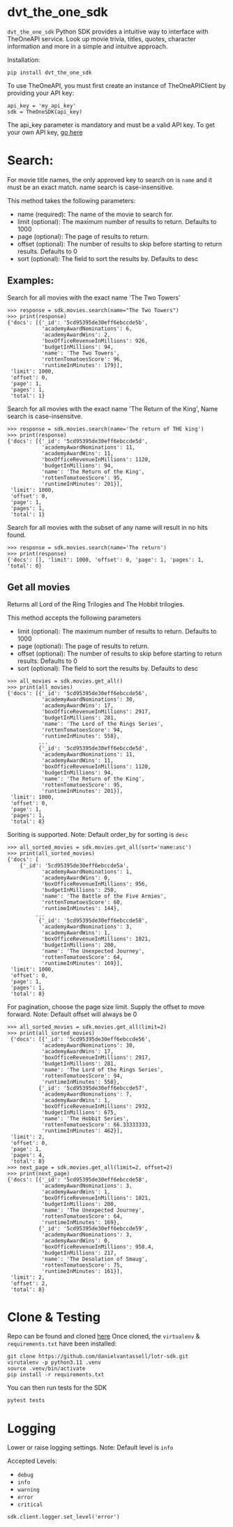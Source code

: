 # dvt_the_one_sdk

`dvt_the_one_sdk` Python SDK provides a intuitive way to interface with TheOneAPI service. Look up movie trivia, titles, quotes, character information and more in a simple and intuitve approach.


Installation:
```
pip install dvt_the_one_sdk
```


To use TheOneAPI, you must first create an instance of TheOneAPIClient by providing your API key:
```
api_key = 'my_api_key'
sdk = TheOneSDK(api_key)
```
The api_key parameter is mandatory and must be a valid API key.
To get your own API key, [go here](https://the-one-api.dev/)




# Search:
For movie title names, the only approved key to search on is `name` and it must be an exact match.
name search is case-insensitive.


This method takes the following parameters:
* name (required): The name of the movie to search for.
* limit (optional): The maximum number of results to return. 
                    Defaults to 1000
* page (optional): The page of results to return.
* offset (optional): The number of results to skip before starting to return results.
                     Defaults to 0
* sort (optional): The field to sort the results by.
                   Defaults to desc

## Examples:
Search for all movies with the exact name 'The Two Towers'
```
>>> response = sdk.movies.search(name="The Two Towers")
>>> print(response)
{'docs': [{'_id': '5cd95395de30eff6ebccde5b',
           'academyAwardNominations': 6,
           'academyAwardWins': 2,
           'boxOfficeRevenueInMillions': 926,
           'budgetInMillions': 94,
           'name': 'The Two Towers',
           'rottenTomatoesScore': 96,
           'runtimeInMinutes': 179}],
 'limit': 1000,
 'offset': 0,
 'page': 1,
 'pages': 1,
 'total': 1}
```

Search for all movies with the exact name 'The Return of the King',
Name search is case-insensitve.
```
>>> response = sdk.movies.search(name='The return of THE king')
>>> print(response)
{'docs': [{'_id': '5cd95395de30eff6ebccde5d',
           'academyAwardNominations': 11,
           'academyAwardWins': 11,
           'boxOfficeRevenueInMillions': 1120,
           'budgetInMillions': 94,
           'name': 'The Return of the King',
           'rottenTomatoesScore': 95,
           'runtimeInMinutes': 201}],
 'limit': 1000,
 'offset': 0,
 'page': 1,
 'pages': 1,
 'total': 1}
```

Search for all movies with the subset of any name will result in no hits found.
```
>>> response = sdk.movies.search(name='The return')
>>> print(response)
{'docs': [], 'limit': 1000, 'offset': 0, 'page': 1, 'pages': 1, 'total': 0}
```


## Get all movies
Returns all Lord of the Ring Trilogies and The Hobbit trilogies.

This method accepts the following parameters
* limit (optional): The maximum number of results to return. 
                    Defaults to 1000
* page (optional): The page of results to return.
* offset (optional): The number of results to skip before starting to return results.
                     Defaults to 0
* sort (optional): The field to sort the results by.
                   Defaults to desc
```
>>> all_movies = sdk.movies.get_all()
>>> print(all_movies)
{'docs': [{'_id': '5cd95395de30eff6ebccde56',
           'academyAwardNominations': 30,
           'academyAwardWins': 17,
           'boxOfficeRevenueInMillions': 2917,
           'budgetInMillions': 281,
           'name': 'The Lord of the Rings Series',
           'rottenTomatoesScore': 94,
           'runtimeInMinutes': 558},
          ...
          {'_id': '5cd95395de30eff6ebccde5d',
           'academyAwardNominations': 11,
           'academyAwardWins': 11,
           'boxOfficeRevenueInMillions': 1120,
           'budgetInMillions': 94,
           'name': 'The Return of the King',
           'rottenTomatoesScore': 95,
           'runtimeInMinutes': 201}],
 'limit': 1000,
 'offset': 0,
 'page': 1,
 'pages': 1,
 'total': 8}
```

Soriting is supported.
Note: Default order_by for sorting is `desc`
```
>>> all_sorted_movies = sdk.movies.get_all(sort='name:asc')
>>> print(all_sorted_movies)
{'docs': [
    {'_id': '5cd95395de30eff6ebccde5a',
           'academyAwardNominations': 1,
           'academyAwardWins': 0,
           'boxOfficeRevenueInMillions': 956,
           'budgetInMillions': 250,
           'name': 'The Battle of the Five Armies',
           'rottenTomatoesScore': 60,
           'runtimeInMinutes': 144},
         ...
          {'_id': '5cd95395de30eff6ebccde58',
           'academyAwardNominations': 3,
           'academyAwardWins': 1,
           'boxOfficeRevenueInMillions': 1021,
           'budgetInMillions': 200,
           'name': 'The Unexpected Journey',
           'rottenTomatoesScore': 64,
           'runtimeInMinutes': 169}],
 'limit': 1000,
 'offset': 0,
 'page': 1,
 'pages': 1,
 'total': 8}
```

For pagination, choose the page size limit. Supply the offset to move forward. 
Note: Default offset will always be 0
```
>>> all_sorted_movies = sdk.movies.get_all(limit=2)
>>> print(all_sorted_movies)
 {'docs': [{'_id': '5cd95395de30eff6ebccde56',
           'academyAwardNominations': 30,
           'academyAwardWins': 17,
           'boxOfficeRevenueInMillions': 2917,
           'budgetInMillions': 281,
           'name': 'The Lord of the Rings Series',
           'rottenTomatoesScore': 94,
           'runtimeInMinutes': 558},
          {'_id': '5cd95395de30eff6ebccde57',
           'academyAwardNominations': 7,
           'academyAwardWins': 1,
           'boxOfficeRevenueInMillions': 2932,
           'budgetInMillions': 675,
           'name': 'The Hobbit Series',
           'rottenTomatoesScore': 66.33333333,
           'runtimeInMinutes': 462}],
 'limit': 2,
 'offset': 0,
 'page': 1,
 'pages': 4,
 'total': 8}
>>> next_page = sdk.movies.get_all(limit=2, offset=2)
>>> print(next_page)
{'docs': [{'_id': '5cd95395de30eff6ebccde58',
           'academyAwardNominations': 3,
           'academyAwardWins': 1,
           'boxOfficeRevenueInMillions': 1021,
           'budgetInMillions': 200,
           'name': 'The Unexpected Journey',
           'rottenTomatoesScore': 64,
           'runtimeInMinutes': 169},
          {'_id': '5cd95395de30eff6ebccde59',
           'academyAwardNominations': 3,
           'academyAwardWins': 0,
           'boxOfficeRevenueInMillions': 958.4,
           'budgetInMillions': 217,
           'name': 'The Desolation of Smaug',
           'rottenTomatoesScore': 75,
           'runtimeInMinutes': 161}],
 'limit': 2,
 'offset': 2,
 'total': 8}
```

# Clone & Testing
Repo can be found and cloned [here](https://github.com/danielvantassell/lotr-sdk)
Once cloned, the `virtualenv` & `requirements.txt` have been installed:
```
git clone https://github.com/danielvantassell/lotr-sdk.git
virutalenv -p python3.11 .venv
source .venv/bin/activate
pip install -r requirements.txt
```
You can then run tests for the SDK
```
pytest tests
```




# Logging
Lower or raise logging settings.
Note: Default level is `info`

Accepted Levels: 
* `debug`
* `info`
* `warning`
* `error`
* `critical`

```
sdk.client.logger.set_level('error')
```
